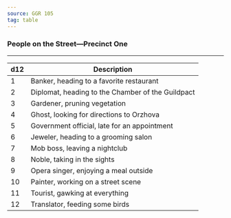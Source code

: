 ```yaml
---
source: GGR 105
tag: table
---
```


### People on the Street—Precinct One
---
|d12|Description|
|----|------------|
|1|Banker, heading to a favorite restaurant|
|2|Diplomat, heading to the Chamber of the Guildpact|
|3|Gardener, pruning vegetation|
|4|Ghost, looking for directions to Orzhova|
|5|Government official, late for an appointment|
|6|Jeweler, heading to a grooming salon|
|7|Mob boss, leaving a nightclub|
|8|Noble, taking in the sights|
|9|Opera singer, enjoying a meal outside|
|10|Painter, working on a street scene|
|11|Tourist, gawking at everything|
|12|Translator, feeding some birds|
